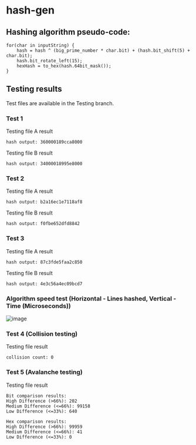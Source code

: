# hash-gen

## Hashing algorithm pseudo-code:
```
for(char in inputString) {
    hash = hash ^ (big_prime_number * char.bit) + (hash.bit_shift(5) + char.bit);
    hash.bit_rotate_left(15);
    hexHash = to_hex(hash.64bit_mask());
}
```

## Testing results
Test files are available in the Testing branch.
### Test 1
Testing file A result
```
hash output: 360000189cca8000
```
Testing file B result
```
hash output: 34000018995e8000
```
### Test 2
Testing file A result
```
hash output: b2a16ec1e7118af8
```
Testing file B result
```
hash output: f0fbe652dfd8842
```
### Test 3
Testing file A result
```
hash output: 87c3fde5faa2c850
```
Testing file B result
```
hash output: 4e3c56a4ec09bcd7
```
### Algorithm speed test (Horizontal - Lines hashed, Vertical - Time (Microseconds))
![image](https://github.com/user-attachments/assets/32c227f6-9519-4c10-8c20-d3fcae2df1bf)

### Test 4 (Collision testing)
Testing file result
```
collision count: 0
```
### Test 5 (Avalanche testing)
Testing file result
```
Bit comparison results: 
High Difference (>66%): 202
Medium Difference (<=66%): 99158
Low Difference (<=33%): 640

Hex comparison results:
High Difference (>66%): 99959
Medium Difference (<=66%): 41
Low Difference (<=33%): 0
```



